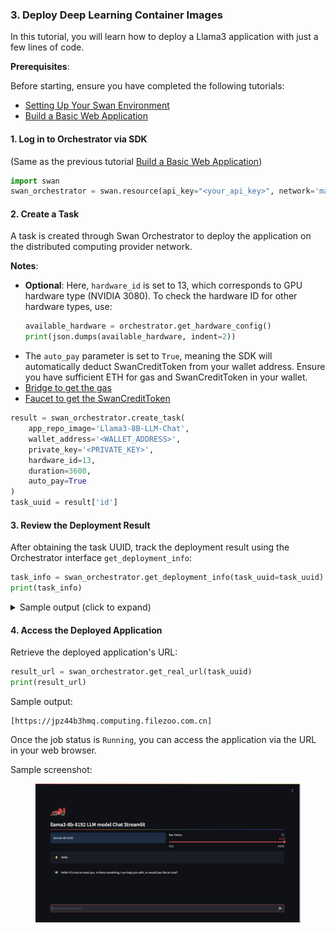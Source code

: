 ### 3. Deploy Deep Learning Container Images

In this tutorial, you will learn how to deploy a Llama3 application with just a few lines of code.

**Prerequisites**:

Before starting, ensure you have completed the following tutorials:
* [Setting Up Your Swan Environment](../quick-start/setting-up-your-swan-environment.md)
* [Build a Basic Web Application](../quick-start/build-a-serverless-web-application.md)

#### 1. Log in to Orchestrator via SDK

(Same as the previous tutorial [Build a Basic Web Application](../quick-start/build-a-serverless-web-application.md))

```python
import swan
swan_orchestrator = swan.resource(api_key="<your_api_key>", network='mainnet', service_name='Orchestrator')
```

#### 2. Create a Task

A task is created through Swan Orchestrator to deploy the application on the distributed computing provider network.

**Notes**:
- **Optional**: Here, `hardware_id` is set to 13, which corresponds to GPU hardware type (NVIDIA 3080). To check the hardware ID for other hardware types, use:
  ```python
  available_hardware = orchestrator.get_hardware_config()
  print(json.dumps(available_hardware, indent=2))
  ```
- The `auto_pay` parameter is set to `True`, meaning the SDK will automatically deduct SwanCreditToken from your wallet address. Ensure you have sufficient ETH for gas and SwanCreditToken in your wallet.
- [Bridge to get the gas](https://superbridge.app/swan-chain)
- [Faucet to get the SwanCreditToken](https://faucet.swanchain.io/)

```python
result = swan_orchestrator.create_task(
    app_repo_image='Llama3-8B-LLM-Chat',
    wallet_address='<WALLET_ADDRESS>',
    private_key='<PRIVATE_KEY>',
    hardware_id=13,
    duration=3600,
    auto_pay=True
)
task_uuid = result['id']
```

#### 3. Review the Deployment Result

After obtaining the task UUID, track the deployment result using the Orchestrator interface `get_deployment_info`:

```python
task_info = swan_orchestrator.get_deployment_info(task_uuid=task_uuid)
print(task_info)
```

<details>
<summary>Sample output (click to expand)</summary>

```json
{
  "data": {
    "computing_providers": [
      {
        "beneficiary": "0x000",
        "cp_account_address": "0x000",
        "created_at": 1722488518,
        "freeze_online": null,
        "id": 99,
        "lat": 35.8639,
        "lon": -78.535,
        "multi_address": [
          "/ip4/40.143.96.125/tcp/10011"
        ],
        "name": "new-cp-001",
        "node_id": "04d5b210591aa5aff5b4e49ad6a3ec57b72aefcdc99cd7888fff80b5991452d8a8dce099312cfb7e78637e04e9824a7274160e49176a00394745701ed450a113e2",
        "online": 1,
        "owner_address": "0x000",
        "region": "North Carolina-US",
        "task_types": "[1, 3]",
        "updated_at": 1722544641,
        "version": "2.0",
        "worker_address": "0x000"
      }
    ],
    "jobs": [
      {
        "build_log": "wss://log.cp.filezoo.com.cn:10011/api/v1/computing/lagrange/spaces/log?space_id=QmR7SP2ANxW55w9u6JuxvRs2wAD7asEibn9n6DKsykwR3U&type=build",
        "comments": "Running(downloadSource). downloadSource: no job_result_uri from api. downloadSource(Submitted).",
        "container_log": "wss://log.cp.filezoo.com.cn:10011/api/v1/computing/lagrange/spaces/log?space_id=QmR7SP2ANxW55w9u6JuxvRs2wAD7asEibn9n6DKsykwR3U&type=container",
        "cp_account_address": "0x000",
        "created_at": 1722544628,
        "duration": 3600,
        "ended_at": null,
        "hardware": "C1ae.small",
        "id": 5,
        "job_real_uri": "https://g7dlk8hii5.cp.filezoo.com.cn",
        "job_result_uri": null,
        "job_source_uri": "https://plutotest.acl.swanipfs.com/ipfs/QmR7SP2ANxW55w9u6JuxvRs2wAD7asEibn9n6DKsykwR3U",
        "name": "Job-cb9e9afc-f51c-4fb3-9f70-384e9342e516",
        "node_id": "04d5b210591aa5aff5b4e49ad6a3ec57b72aefcdc99cd7888fff80b5991452d8a8dce099312cfb7e78637e04e9824a7274160e49176a00394745701ed450a113e2",
        "start_at": 1722544628,
        "status": "Running",
        "storage_source": "swanhub",
        "task_uuid": "f6e81501-4d59-44fe-9ce9-85f8ccc86529",
        "type": null,
        "updated_at": 1722544659,
        "uuid": "cb9e9afc-f51c-4fb3-9f70-384e9342e516"
      }
    ],
    "task": {
      "comments": null,
      "created_at": 1722544608,
      "end_at": 1722548208,
      "id": 3,
      "leading_job_id": "cb9e9afc-f51c-4fb3-9f70-384e9342e516",
      "name": null,
      "refund_amount": null,
      "refund_wallet": "0x000",
      "source": "v2",
      "start_at": 1722544608,
      "start_in": 300,
      "status": "completed",
      "task_detail": {
        "amount": 0.0,
        "bidder_limit": 3,
        "created_at": 1722544608,
        "dcc_selected_cp_list": null,
        "duration": 172800,
        "end_at": 1722548208,
        "hardware": "<hardware_name>",
        "job_result_uri": null,
        "job_source_uri": "https://plutotest.acl.swanipfs.com/ipfs/QmR7SP2ANxW55w9u6JuxvRs2wAD7asEibn9n6DKsykwR3U",
        "price_per_hour": "0.0",
        "requirements": {
          "hardware": "None",
          "hardware_type": "GPU",
          "memory": "2",
          "preferred_cp_list": null,
          "region": "global",
          "storage": null,
          "update_max_lag": null,
          "vcpu": "2"
        },
        "space": {
          "activeOrder": {
            "config": {
              "description": "3080",
              "hardware": "GPU",
              "hardware_id": 0,
              "hardware_type": "GPU",
              "memory": 2,
              "name": "<hardware_name>",
              "price_per_hour": 10.0,
              "vcpu": 2
            }
          },
          "name": "0",
          "uuid": "1770b0a6-929f-4e50-aa53-2e1614459ae0"
        },
        "start_at": 1722544608,
        "status": "paid",
        "storage_source": "swanhub",
        "type": "None",
        "updated_at": 1722544608
      },
      "task_detail_cid": "https://plutotest.acl.swanipfs.com/ipfs/QmSoWh97T8xUKQMd6HEKhWiuHHeSjXgpY5yFpauW5v1Yo1",
      "tx_hash": null,
      "type": "None",
      "updated_at": 1722544632,
      "user_id": 4,
      "uuid": "f6e81501-4d59-44fe-9ce9-85f8ccc86529"
    }
  },
  "message": "fetch task info for task_uuid='f6e81501-4d59-44fe-9ce9-85f8ccc86529' successfully",
  "status": "success"
}
```

</details>

#### 4. Access the Deployed Application

Retrieve the deployed application's URL:

```python
result_url = swan_orchestrator.get_real_url(task_uuid)
print(result_url)
```

Sample output:

```
[https://jpz44b3hmq.computing.filezoo.com.cn]
```

Once the job status is `Running`, you can access the application via the URL in your web browser.

Sample screenshot:

<figure><img src="../../.gitbook/assets/llama3.png" alt=""><figcaption></figcaption></figure>
